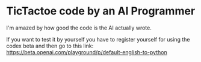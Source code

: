 # TicTactoe code by an AI Programmer
I'm amazed by how good the code is the AI actually wrote. 

If you want to test it by yourself you have to register yourself for using the codex beta and then go to this link: 
https://beta.openai.com/playground/p/default-english-to-python


